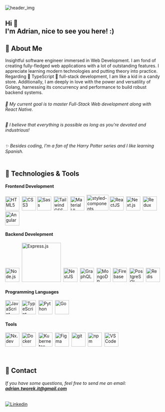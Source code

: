 ![header_img](https://user-images.githubusercontent.com/62119460/160952342-e748c931-cf17-479b-b5c5-d5df79d22c3b.png)


## Hi 👋 <br> I'm Adrian, nice to see you here! :)

## 🧑 About Me
Insightful software engineer immersed in Web Development. I am fond of creating fully-fledged web applications with a lot of outstanding features. I appreciate learning modern technologies and putting theory into practice. Regarding 💙 TypeScript 💙 full-stack development, I am like a kid in a candy store. Additionally, I am deeply in love with the power and versatility of Golang, harnessing its concurrency and performance to build robust backend systems.
###### 🌱 My current goal is to master Full-Stack Web development along with React Native.<br>
###### 👯 I believe that everything is possible as long as you're devoted and industrious!<br>
###### ✨ Besides coding, I'm a fan of the Harry Potter series and I like learning Spanish.<br><br>

## 🔧 Technologies & Tools
#### Frontend Development
<img src="https://cdn.jsdelivr.net/gh/devicons/devicon/icons/html5/html5-original.svg" alt="HTML5" width="45" />&nbsp;
<img src="https://cdn.jsdelivr.net/gh/devicons/devicon/icons/css3/css3-original.svg" alt="CSS3" width="45"/>
<img src="https://cdn.jsdelivr.net/gh/devicons/devicon/icons/sass/sass-original.svg" alt="Sass" width="45" />&nbsp;
<img src="https://cdn.jsdelivr.net/gh/devicons/devicon@latest/icons/tailwindcss/tailwindcss-original.svg" alt="TailwindCSS" width="45" />&nbsp;
<img src="https://cdn.jsdelivr.net/gh/devicons/devicon/icons/materialui/materialui-original.svg" alt="Material UI" width="45" />&nbsp;
<img src="https://user-images.githubusercontent.com/62119460/160946168-36023faa-ebc9-4f75-a20e-3872f8496a6d.png" alt="styled-components" width="70" height="50" />
<img src="https://cdn.jsdelivr.net/gh/devicons/devicon/icons/react/react-original.svg" alt="ReactJS" width="45" />&nbsp;
<img src="https://user-images.githubusercontent.com/62119460/160945562-60ebf5a8-80d0-4a00-85c3-741672aee28b.png" alt="Next.js" width="45" />&nbsp;
<img src="https://cdn.jsdelivr.net/gh/devicons/devicon/icons/redux/redux-original.svg" alt="Redux" width="45" />
<img src="https://cdn.jsdelivr.net/gh/devicons/devicon@latest/icons/angular/angular-original.svg" alt="Angular" width="45" />

#### Backend Develepment
<img src="https://cdn.jsdelivr.net/gh/devicons/devicon/icons/nodejs/nodejs-original.svg" alt="Node.js" width="45" />&nbsp;
<img src="https://user-images.githubusercontent.com/62119460/161035388-d7f88e85-1fc5-4fa0-ae58-d28957acb32b.png" alt="Express.js" width="125" />&nbsp;
<img src="https://cdn.jsdelivr.net/gh/devicons/devicon@latest/icons/nestjs/nestjs-original.svg" alt="NestJS" width="45" />&nbsp;
<img src="https://user-images.githubusercontent.com/62119460/215287301-9113b3b0-4c87-4e0c-b786-129ee35bd094.png" alt="GraphQL" width="45" />&nbsp;
<img src="https://cdn.jsdelivr.net/gh/devicons/devicon/icons/mongodb/mongodb-plain.svg" alt="MongoDB" width="45" />&nbsp;
<img src="https://cdn.jsdelivr.net/gh/devicons/devicon/icons/firebase/firebase-plain.svg" alt="Firebase" width="45" />&nbsp;
<img src="https://cdn.jsdelivr.net/gh/devicons/devicon/icons/postgresql/postgresql-original.svg" alt="PostgreSQL" width="45" />&nbsp;
<img src="https://cdn.jsdelivr.net/gh/devicons/devicon/icons/redis/redis-original.svg" alt="Redis" width="45" />&nbsp;
          

#### Programming Languages
<img src="https://cdn.jsdelivr.net/gh/devicons/devicon/icons/javascript/javascript-original.svg" alt="JavaScript" width="45" />&nbsp;
<img src="https://cdn.jsdelivr.net/gh/devicons/devicon/icons/typescript/typescript-original.svg" alt="TypeScript" width="45" />&nbsp;
<img src="https://cdn.jsdelivr.net/gh/devicons/devicon/icons/python/python-original.svg" alt="Python" width="45" />&nbsp;
<img src="https://cdn.jsdelivr.net/gh/devicons/devicon@latest/icons/go/go-original-wordmark.svg" alt="Go" width="45" />&nbsp;
        
#### Tools
<img src="https://github.com/AdrianTworek/AdrianTworek/assets/62119460/642aa209-adb8-4d90-8531-f7c30e58436b" alt="Nx.dev" width="45" />&nbsp;
<img src="https://cdn.jsdelivr.net/gh/devicons/devicon/icons/docker/docker-original.svg" alt="Docker" width="45" />&nbsp;
<img src="https://user-images.githubusercontent.com/62119460/215287200-83777711-d3b3-409d-8bd8-d09fb6e541b5.png" alt="Kubernetes" width="45" />&nbsp;
<img src="https://cdn.jsdelivr.net/gh/devicons/devicon/icons/figma/figma-original.svg" alt="Figma" width="45" />&nbsp;
<img src="https://cdn.jsdelivr.net/gh/devicons/devicon/icons/git/git-original.svg" alt="git" width="45" />&nbsp;
<img src="https://cdn.jsdelivr.net/gh/devicons/devicon/icons/npm/npm-original-wordmark.svg" alt="npm" width="45" />&nbsp;
<img src="https://cdn.jsdelivr.net/gh/devicons/devicon/icons/vscode/vscode-original.svg" alt="VS Code" width="45" />&nbsp;

<br>

## 📧 Contact
###### If you have some questions, feel free to send me an email: **adrian.tworek.it@gmail.com**
[![Linkedin](https://img.shields.io/badge/-LinkedIn-blue?style=flat&logo=Linkedin&logoColor=white)](https://www.linkedin.com/in/adrian-tworek-6b5096217)

